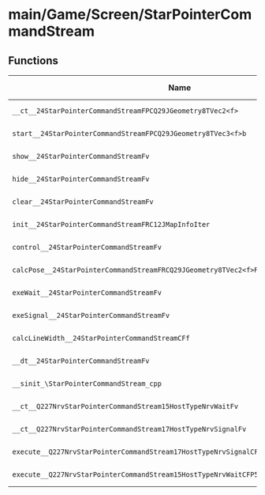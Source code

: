 # main/Game/Screen/StarPointerCommandStream

## Functions

| Name | Address | Match % |
|------|---------|---------|
| `__ct__24StarPointerCommandStreamFPCQ29JGeometry8TVec2<f>` | `0x80385FE8` | :x: (0.0%) |
| `start__24StarPointerCommandStreamFPCQ29JGeometry8TVec3<f>b` | `0x80386064` | :x: (0.0%) |
| `show__24StarPointerCommandStreamFv` | `0x803860DC` | :x: (0.0%) |
| `hide__24StarPointerCommandStreamFv` | `0x803860E0` | :x: (0.0%) |
| `clear__24StarPointerCommandStreamFv` | `0x80386124` | :x: (0.0%) |
| `init__24StarPointerCommandStreamFRC12JMapInfoIter` | `0x80386134` | :x: (0.0%) |
| `control__24StarPointerCommandStreamFv` | `0x80386204` | :x: (0.0%) |
| `calcPose__24StarPointerCommandStreamFRCQ29JGeometry8TVec2<f>RCQ29JGeometry8TVec2<f>` | `0x803862C0` | :x: (0.0%) |
| `exeWait__24StarPointerCommandStreamFv` | `0x803863BC` | :x: (0.0%) |
| `exeSignal__24StarPointerCommandStreamFv` | `0x80386420` | :x: (0.0%) |
| `calcLineWidth__24StarPointerCommandStreamCFf` | `0x80386468` | :x: (0.0%) |
| `__dt__24StarPointerCommandStreamFv` | `0x803864AC` | :x: (0.0%) |
| `__sinit_\StarPointerCommandStream_cpp` | `0x80386508` | :x: (0.0%) |
| `__ct__Q227NrvStarPointerCommandStream15HostTypeNrvWaitFv` | `0x80386560` | :x: (0.0%) |
| `__ct__Q227NrvStarPointerCommandStream17HostTypeNrvSignalFv` | `0x80386570` | :x: (0.0%) |
| `execute__Q227NrvStarPointerCommandStream17HostTypeNrvSignalCFP5Spine` | `0x80386580` | :x: (0.0%) |
| `execute__Q227NrvStarPointerCommandStream15HostTypeNrvWaitCFP5Spine` | `0x80386588` | :x: (0.0%) |